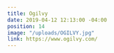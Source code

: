 ```yaml
---
title: Ogilvy
date: 2019-04-12 12:13:00 -04:00
position: 14
image: "/uploads/OGILVY.jpg"
link: https://www.ogilvy.com/
---
```


